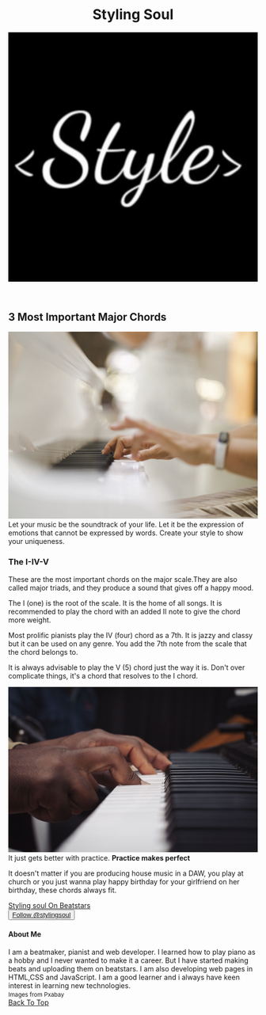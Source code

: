 <!DOCTYPE html>
<html>
<head>
   <meta name="viewport" content="width=device-width; initial-scale=1.0">
 
   <meta charset="UTF-8">
</head>
<body>
<header>
<h1>Styling Soul</h1>
<img src="logo.jpg" id="logo">
</header>
<main>
<article>
<h2>3 Most Important Major Chords</h2>
<p>
<img src="piano2.jpg" class="photos">
Let your music be the soundtrack of your life.
Let it be the expression of emotions that
cannot be expressed by words. Create your style
to show your uniqueness.
</p>
<p>
<h3>The I-IV-V</h3>
These are the most important chords on the 
major scale.They are also called major triads, 
and they produce a sound that gives off a happy mood.
</p>
<p>
The I (one) is the root of the scale. It is the home 
of all songs. It is recommended to play the chord with an
added II note to give the chord more weight.
</p>
<p>
Most prolific pianists play the IV (four) chord as a 7th.
It is jazzy and classy but it can be used on any genre.
You add the 7th note from the scale that the chord belongs to.
</p>
<p>
It is always advisable to play the V (5) chord just the way it is.
Don't over complicate things, it's a chord that resolves to
the I chord.
</p>
<p>
<img src="piano.jpg" class="photos">
It just gets better with practice. <strong>Practice makes perfect</strong>
</p>
<p>
It doesn't matter if you are producing house music in a DAW, you play at church
or you just wanna play happy birthday for your girlfriend on her birthday, these 
chords always fit.
</p>
</article>
<aside id="ad">
<a href="https://beatstars.com/stylingsoul"><span id="bold-text">Styling soul On Beatstars</span> </a>
</aside>
</main>
<footer>
<div id="about">
<button id="follow"><a href="https://twitter.com/stylingsoul?ref_src=twsrc%5Etfw" class="twitter-follow-button" data-show-count="false">Follow @stylingsoul</a>
</button>
<h4>About Me</h4>
I am a beatmaker, pianist and web developer.
I learned how to play piano as a hobby and I never
wanted to make it a career. But I have started making beats
and uploading them on beatstars. I am also 
developing web pages in HTML,CSS and JavaScript. I am 
a good learner and i always have keen interest in learning new technologies.
</div>
<div id="footer-foot">
<small>Images from Pxabay</small>
</div>
<div>
<a href="#top">Back To Top</a>
</div>
</footer>
</body>
</html>
